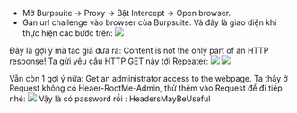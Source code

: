 - Mở Burpsuite -> Proxy -> Bật Intercept -> Open browser.
- Gán url challenge vào browser của Burpsuite.
Và đây là giao diện khi thực hiện các bước trên:
![](https://media.discordapp.net/attachments/1098605833371267172/1099167511913713734/image.png?width=791&height=426)

Đây là gợi ý mà tác giả đưa ra: Content is not the only part of an HTTP response!
Ta gửi yêu cầu HTTP GET này tới Repeater:
![](https://media.discordapp.net/attachments/1098605833371267172/1099259073955909743/image.png?width=797&height=427)
![](https://media.discordapp.net/attachments/1098605833371267172/1099262481291018282/image.png?width=479&height=427)

Vẫn còn 1 gợi ý nữa: Get an administrator access to the webpage.
Ta thấy ở Request không có Heaer-RootMe-Admin, thử thêm vào Request để đi tiếp nhé:
![](https://media.discordapp.net/attachments/1098605833371267172/1099263341450494002/image.png?width=481&height=427)
Vậy là có password rồi : HeadersMayBeUseful